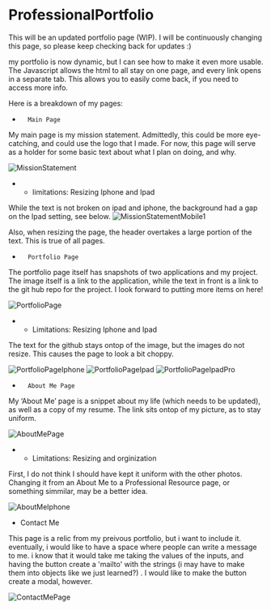 # ProfessionalPortfolio
This will be an updated portfolio page (WIP). I will be continuously changing this page, so please keep checking back for updates :)

my portfolio is now dynamic, but I can see how to make it even more usable. The Javascript allows the html to all stay on one page, and every link opens in a separate tab. This allows you to easily come back, if you need to access more info. 

Here is a breakdown of my pages:


-       Main Page 
My main page is my mission statement. Admittedly, this could be more eye-catching, and could use the logo that I made. For now, this page will serve as a holder for some basic text about what I plan on doing, and why.

![MissionStatement](./assets/missionState.png)

- - limitations:  Resizing Iphone and Ipad

While the text is not broken on ipad and iphone, the background had a gap on the Ipad setting, see below. 
        ![MissionStatementMobile1](./assets/mainIpad.png)
         
Also, when resizing the page, the header overtakes a large portion of the text. This is true of all pages. 
        
-       Portfolio Page  

The portfolio page itself has snapshots of two applications and my project. The image itself is a link to the application, while the text in front is a link to the git hub repo for the project. I look forward to putting more items on here! 

![PortfolioPage](./assets/PortScreen.png)

- - Limitations: Resizing Iphone and Ipad

The text for the github stays ontop of the image, but the images do not resize. This causes the page to look a bit choppy. 

![PortfolioPageIphone](./assets/portPageIphone.png)
![PortfolioPageIpad](./assets/portIpad.png)
![PortfolioPageIpadPro](./assets/portIpadPro.png)

-       About Me Page

My ‘About Me’ page is a snippet about my life (which needs to be updated), as well as a copy of my resume. The link sits ontop of my picture, as to stay uniform. 

![AboutMePage](./assets/aboutScreen.png)

- - Limitations: Resizing and orginization 

First, I do not think I should have kept it uniform with the other photos. Changing it from an About Me to a Professional Resource page, or something simmilar, may be a better idea. 

![AboutMeIphone](./assets/aboutMeIphone.png)

- Contact Me 

This page is a relic from my preivous portfolio, but i want to include it. eventually, i would like to have a space where people can write a message to me. i know that it would take me taking the values of the inputs, and having the button create a 'mailto' with the strings (i may have to make them into objects like we just learned?) . I would like to make the button create a modal, however. 

![ContactMePage](./assets/ContactScreen.png)

